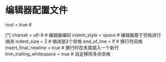 

# 编辑器配置文件

root = true                             #

[*]
charset = utf-8                         # 编辑器编码
indent_style = space                    # 编辑器基于空格进行缩进
indent_size = 2                         # 缩进是2个空格
end_of_line = lf                        # 换行符风格
insert_final_newline = true             # 换行时在末尾插入一个新行
trim_trailing_whitespace = true         # 自定移除多余空格
